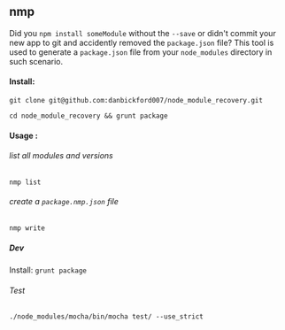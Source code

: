 ## nmp

Did you `npm install someModule` without the `--save` or didn't commit your new app to git 
and accidently removed the `package.json` file? This tool is used to generate a `package.json` 
file from your `node_modules` directory in such scenario.

#### Install:

`git clone git@github.com:danbickford007/node_module_recovery.git`

`cd node_module_recovery && grunt package`

#### Usage :

###### list all modules and versions

`nmp list`

###### create a `package.nmp.json` file

`nmp write`

##### Dev

Install: `grunt package`

###### Test

`./node_modules/mocha/bin/mocha test/ --use_strict`
